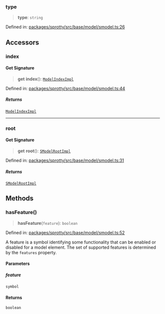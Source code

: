 
### type

> **type**: `string`

Defined in: [packages/sprotty/src/base/model/smodel.ts:26](https://github.com/eclipse-sprotty/sprotty/blob/f9b2433481cc27a1ac0c92d525a92039ae7f6c76/packages/sprotty/src/base/model/smodel.ts#L26)

## Accessors

### index

#### Get Signature

> **get** **index**(): [`ModelIndexImpl`](../Class.ModelIndexImpl)

Defined in: [packages/sprotty/src/base/model/smodel.ts:44](https://github.com/eclipse-sprotty/sprotty/blob/f9b2433481cc27a1ac0c92d525a92039ae7f6c76/packages/sprotty/src/base/model/smodel.ts#L44)

##### Returns

[`ModelIndexImpl`](../Class.ModelIndexImpl)

***

### root

#### Get Signature

> **get** **root**(): [`SModelRootImpl`](../Class.SModelRootImpl)

Defined in: [packages/sprotty/src/base/model/smodel.ts:31](https://github.com/eclipse-sprotty/sprotty/blob/f9b2433481cc27a1ac0c92d525a92039ae7f6c76/packages/sprotty/src/base/model/smodel.ts#L31)

##### Returns

[`SModelRootImpl`](../Class.SModelRootImpl)

## Methods

### hasFeature()

> **hasFeature**(`feature`): `boolean`

Defined in: [packages/sprotty/src/base/model/smodel.ts:52](https://github.com/eclipse-sprotty/sprotty/blob/f9b2433481cc27a1ac0c92d525a92039ae7f6c76/packages/sprotty/src/base/model/smodel.ts#L52)

A feature is a symbol identifying some functionality that can be enabled or disabled for
a model element. The set of supported features is determined by the `features` property.

#### Parameters

##### feature

`symbol`

#### Returns

`boolean`
